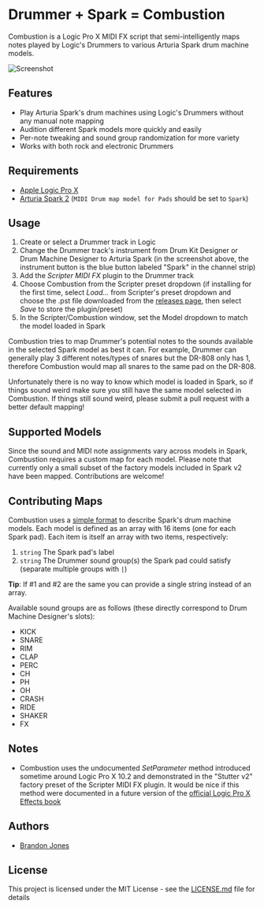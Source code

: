 
# Drummer + Spark = Combustion

Combustion is a Logic Pro X MIDI FX script that semi-intelligently maps notes
played by Logic's Drummers to various Arturia Spark drum machine models.

![Screenshot](https://cloud.githubusercontent.com/assets/1151818/17042237/ec48c874-4f79-11e6-8c1f-ed3116ce6a4f.png)

## Features

- Play Arturia Spark's drum machines using Logic's Drummers without any manual
  note mapping
- Audition different Spark models more quickly and easily
- Per-note tweaking and sound group randomization for more variety
- Works with both rock and electronic Drummers

## Requirements

- [Apple Logic Pro X](https://www.apple.com/logic-pro/)
- [Arturia Spark 2](https://www.arturia.com/spark2/overview)
  (`MIDI Drum map model for Pads` should be set to `Spark`)

## Usage

1. Create or select a Drummer track in Logic
2. Change the Drummer track's instrument from Drum Kit Designer or Drum Machine
   Designer to Arturia Spark (in the screenshot above, the instrument button is
   the blue button labeled "Spark" in the channel strip)
3. Add the *Scripter* *MIDI FX* plugin to the Drummer track
4. Choose Combustion from the Scripter preset dropdown (if installing for the
   first time, select *Load...* from Scripter's preset dropdown and choose the
   .pst file downloaded from the [releases page](https://github.com/bhj/combustion/releases),
   then select *Save* to store the plugin/preset)
5. In the Scripter/Combustion window, set the Model dropdown to match the
   model loaded in Spark

Combustion tries to map Drummer's potential notes to the sounds available in the
selected Spark model as best it can. For example, Drummer can generally play 3
different notes/types of snares but the DR-808 only has 1, therefore Combustion
would map all snares to the same pad on the DR-808.

Unfortunately there is no way to know which model is loaded in Spark, so if
things sound weird make sure you still have the same model selected in
Combustion. If things still sound weird, please submit a pull request with a
better default mapping!

## Supported Models

Since the sound and MIDI note assignments vary across models in Spark,
Combustion requires a custom map for each model. Please note that currently only
a small subset of the factory models included in Spark v2 have been mapped.
Contributions are welcome!

## Contributing Maps

Combustion uses a [simple
format](https://github.com/bhj/combustion/blob/master/combustion.js) to describe
Spark's drum machine models. Each model is defined as an array with 16 items
(one for each Spark pad). Each item is itself an array with two items,
respectively:

1. `string` The Spark pad's label
2. `string` The Drummer sound group(s) the Spark pad could satisfy (separate
multiple groups with `|`)

**Tip**: If #1 and #2 are the same you can provide a single string instead of an
array.

Available sound groups are as follows (these directly correspond to Drum Machine
Designer's slots):

- KICK
- SNARE
- RIM
- CLAP
- PERC
- CH
- PH
- OH
- CRASH
- RIDE
- SHAKER
- FX

## Notes

- Combustion uses the undocumented *SetParameter* method introduced sometime
  around Logic Pro X 10.2 and demonstrated in the "Stutter v2" factory preset of
  the Scripter MIDI FX plugin. It would be nice if this method were documented
  in a future version of the [official Logic Pro X Effects book](https://manuals.info.apple.com/MANUALS/1000/MA1651/en_US/logic_pro_x_effects.pdf)

## Authors

- [Brandon Jones](https://github.com/bhj)

## License

This project is licensed under the MIT License - see the
[LICENSE.md](LICENSE.md) file for details
